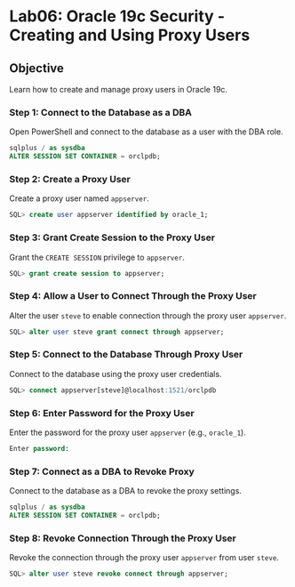 
# Lab06: Oracle 19c Security - Creating and Using Proxy Users

## Objective
Learn how to create and manage proxy users in Oracle 19c.

### Step 1: Connect to the Database as a DBA
Open PowerShell and connect to the database as a user with the DBA role.

```sql
sqlplus / as sysdba
ALTER SESSION SET CONTAINER = orclpdb;
```

### Step 2: Create a Proxy User
Create a proxy user named `appserver`.

```sql
SQL> create user appserver identified by oracle_1;
```

### Step 3: Grant Create Session to the Proxy User
Grant the `CREATE SESSION` privilege to `appserver`.

```sql
SQL> grant create session to appserver;
```

### Step 4: Allow a User to Connect Through the Proxy User
Alter the user `steve` to enable connection through the proxy user `appserver`.

```sql
SQL> alter user steve grant connect through appserver;
```

### Step 5: Connect to the Database Through Proxy User
Connect to the database using the proxy user credentials.

```sql
SQL> connect appserver[steve]@localhost:1521/orclpdb
```

### Step 6: Enter Password for the Proxy User
Enter the password for the proxy user `appserver` (e.g., `oracle_1`).

```sql
Enter password:
```

### Step 7: Connect as a DBA to Revoke Proxy
Connect to the database as a DBA to revoke the proxy settings.

```sql
sqlplus / as sysdba
ALTER SESSION SET CONTAINER = orclpdb;
```

### Step 8: Revoke Connection Through the Proxy User
Revoke the connection through the proxy user `appserver` from user `steve`.

```sql
SQL> alter user steve revoke connect through appserver;
```
